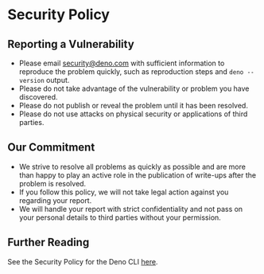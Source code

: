 # Security Policy

## Reporting a Vulnerability

- Please email security@deno.com with sufficient information to reproduce the
  problem quickly, such as reproduction steps and `deno --version` output.
- Please do not take advantage of the vulnerability or problem you have
  discovered.
- Please do not publish or reveal the problem until it has been resolved.
- Please do not use attacks on physical security or applications of third
  parties.

## Our Commitment

- We strive to resolve all problems as quickly as possible and are more than
  happy to play an active role in the publication of write-ups after the problem
  is resolved.
- If you follow this policy, we will not take legal action against you regarding
  your report.
- We will handle your report with strict confidentiality and not pass on your
  personal details to third parties without your permission.

## Further Reading

See the Security Policy for the Deno CLI
[here](https://github.com/denoland/deno/blob/main/.github/SECURITY.md).
